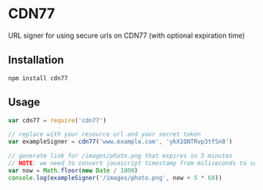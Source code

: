 # CDN77

URL signer for using secure urls on CDN77 (with optional expiration time)

## Installation

```
npm install cdn77
```

## Usage

```javascript
var cdn77 = require('cdn77')

// replace with your resource url and your secret token
var exampleSigner = cdn77('www.example.com', 'ykX1QNTRvp3tfSn8')

// generate link for /images/photo.png that expires in 5 minutes
// NOTE: we need to convert javascript timestamp from miliseconds to seconds
var now = Math.floor(new Date / 1000)
console.log(exampleSigner('/images/photo.png', now + 5 * 60))
```
